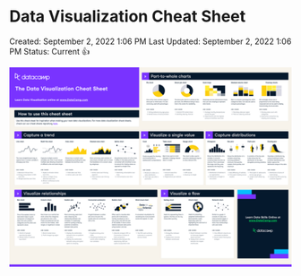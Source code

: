 # Data Visualization Cheat Sheet

Created: September 2, 2022 1:06 PM
Last Updated: September 2, 2022 1:06 PM
Status: Current 👍

![Data Visualization Cheat Sheet.png](./photo/Data_Visualization_Cheat_Sheet.png)